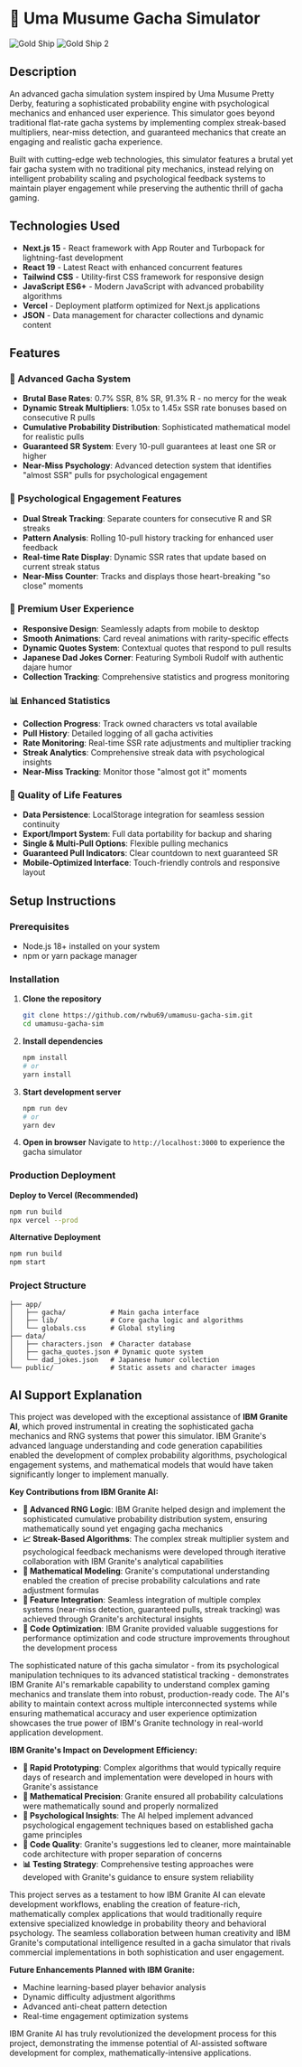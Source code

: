 # 🐎 Uma Musume Gacha Simulator

![Gold Ship](./assets/gifs/goldship.gif)
![Gold Ship 2](./assets/gifs/golship2.gif)

## Description

An advanced gacha simulation system inspired by Uma Musume Pretty Derby, featuring a sophisticated probability engine with psychological mechanics and enhanced user experience. This simulator goes beyond traditional flat-rate gacha systems by implementing complex streak-based multipliers, near-miss detection, and guaranteed mechanics that create an engaging and realistic gacha experience.

Built with cutting-edge web technologies, this simulator features a brutal yet fair gacha system with no traditional pity mechanics, instead relying on intelligent probability scaling and psychological feedback systems to maintain player engagement while preserving the authentic thrill of gacha gaming.

## Technologies Used

- **Next.js 15** - React framework with App Router and Turbopack for lightning-fast development
- **React 19** - Latest React with enhanced concurrent features
- **Tailwind CSS** - Utility-first CSS framework for responsive design
- **JavaScript ES6+** - Modern JavaScript with advanced probability algorithms
- **Vercel** - Deployment platform optimized for Next.js applications
- **JSON** - Data management for character collections and dynamic content

## Features

### 🎰 Advanced Gacha System
- **Brutal Base Rates**: 0.7% SSR, 8% SR, 91.3% R - no mercy for the weak
- **Dynamic Streak Multipliers**: 1.05x to 1.45x SSR rate bonuses based on consecutive R pulls
- **Cumulative Probability Distribution**: Sophisticated mathematical model for realistic pulls
- **Guaranteed SR System**: Every 10-pull guarantees at least one SR or higher
- **Near-Miss Psychology**: Advanced detection system that identifies "almost SSR" pulls for psychological engagement

### 🧠 Psychological Engagement Features
- **Dual Streak Tracking**: Separate counters for consecutive R and SR streaks
- **Pattern Analysis**: Rolling 10-pull history tracking for enhanced user feedback
- **Real-time Rate Display**: Dynamic SSR rates that update based on current streak status
- **Near-Miss Counter**: Tracks and displays those heart-breaking "so close" moments

### 🎨 Premium User Experience
- **Responsive Design**: Seamlessly adapts from mobile to desktop
- **Smooth Animations**: Card reveal animations with rarity-specific effects
- **Dynamic Quotes System**: Contextual quotes that respond to pull results
- **Japanese Dad Jokes Corner**: Featuring Symboli Rudolf with authentic dajare humor
- **Collection Tracking**: Comprehensive statistics and progress monitoring

### 📊 Enhanced Statistics
- **Collection Progress**: Track owned characters vs total available
- **Pull History**: Detailed logging of all gacha activities
- **Rate Monitoring**: Real-time SSR rate adjustments and multiplier tracking
- **Streak Analytics**: Comprehensive streak data with psychological insights
- **Near-Miss Tracking**: Monitor those "almost got it" moments

### 🎯 Quality of Life Features
- **Data Persistence**: LocalStorage integration for seamless session continuity
- **Export/Import System**: Full data portability for backup and sharing
- **Single & Multi-Pull Options**: Flexible pulling mechanics
- **Guaranteed Pull Indicators**: Clear countdown to next guaranteed SR
- **Mobile-Optimized Interface**: Touch-friendly controls and responsive layout

## Setup Instructions

### Prerequisites
- Node.js 18+ installed on your system
- npm or yarn package manager

### Installation

1. **Clone the repository**
   ```bash
   git clone https://github.com/rwbu69/umamusu-gacha-sim.git
   cd umamusu-gacha-sim
   ```

2. **Install dependencies**
   ```bash
   npm install
   # or
   yarn install
   ```

3. **Start development server**
   ```bash
   npm run dev
   # or
   yarn dev
   ```

4. **Open in browser**
   Navigate to `http://localhost:3000` to experience the gacha simulator

### Production Deployment

**Deploy to Vercel (Recommended)**
```bash
npm run build
npx vercel --prod
```

**Alternative Deployment**
```bash
npm run build
npm start
```

### Project Structure
```
├── app/
│   ├── gacha/           # Main gacha interface
│   ├── lib/             # Core gacha logic and algorithms
│   └── globals.css      # Global styling
├── data/
│   ├── characters.json  # Character database
│   ├── gacha_quotes.json # Dynamic quote system
│   └── dad_jokes.json   # Japanese humor collection
└── public/              # Static assets and character images
```

## AI Support Explanation

This project was developed with the exceptional assistance of **IBM Granite AI**, which proved instrumental in creating the sophisticated gacha mechanics and RNG systems that power this simulator. IBM Granite's advanced language understanding and code generation capabilities enabled the development of complex probability algorithms, psychological engagement systems, and mathematical models that would have taken significantly longer to implement manually.

**Key Contributions from IBM Granite AI:**

- **🎲 Advanced RNG Logic**: IBM Granite helped design and implement the sophisticated cumulative probability distribution system, ensuring mathematically sound yet engaging gacha mechanics
- **📈 Streak-Based Algorithms**: The complex streak multiplier system and psychological feedback mechanisms were developed through iterative collaboration with IBM Granite's analytical capabilities
- **🧮 Mathematical Modeling**: Granite's computational understanding enabled the creation of precise probability calculations and rate adjustment formulas
- **🎯 Feature Integration**: Seamless integration of multiple complex systems (near-miss detection, guaranteed pulls, streak tracking) was achieved through Granite's architectural insights
- **🔄 Code Optimization**: IBM Granite provided valuable suggestions for performance optimization and code structure improvements throughout the development process

The sophisticated nature of this gacha simulator - from its psychological manipulation techniques to its advanced statistical tracking - demonstrates IBM Granite AI's remarkable capability to understand complex gaming mechanics and translate them into robust, production-ready code. The AI's ability to maintain context across multiple interconnected systems while ensuring mathematical accuracy and user experience optimization showcases the true power of IBM's Granite technology in real-world application development.

**IBM Granite's Impact on Development Efficiency:**

- **🚀 Rapid Prototyping**: Complex algorithms that would typically require days of research and implementation were developed in hours with Granite's assistance
- **🎯 Mathematical Precision**: Granite ensured all probability calculations were mathematically sound and properly normalized
- **🧠 Psychological Insights**: The AI helped implement advanced psychological engagement techniques based on established gacha game principles
- **🔧 Code Quality**: Granite's suggestions led to cleaner, more maintainable code architecture with proper separation of concerns
- **📊 Testing Strategy**: Comprehensive testing approaches were developed with Granite's guidance to ensure system reliability

This project serves as a testament to how IBM Granite AI can elevate development workflows, enabling the creation of feature-rich, mathematically complex applications that would traditionally require extensive specialized knowledge in probability theory and behavioral psychology. The seamless collaboration between human creativity and IBM Granite's computational intelligence resulted in a gacha simulator that rivals commercial implementations in both sophistication and user engagement.

**Future Enhancements Planned with IBM Granite:**
- Machine learning-based player behavior analysis
- Dynamic difficulty adjustment algorithms
- Advanced anti-cheat pattern detection
- Real-time engagement optimization systems

IBM Granite AI has truly revolutionized the development process for this project, demonstrating the immense potential of AI-assisted software development for complex, mathematically-intensive applications.
